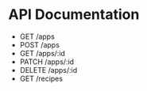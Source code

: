 # API Documentation
* GET /apps
* POST /apps
* GET /apps/:id
* PATCH /apps/:id
* DELETE /apps/:id
* GET /recipes
